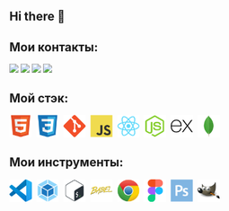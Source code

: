 ## Hi there 👋
## Мои контакты:
<div>
  <a href="https://t.me/Yakoffz"><img src="https://img.shields.io/badge/Telegram-00BFFF?style=for-the-badge&logo=Telegram&logoColor=FFFFFF"></a>
  <a href="https://vk.com/zilber_man"><img src="https://img.shields.io/badge/ВКонтакте-blue?style=for-the-badge&logo=VK&logoColor=FFFF"></a>
  <a href="mailto:zilberman-82@mail.ru"><img src="https://img.shields.io/badge/Mail-0000FF?style=for-the-badge&logo=Mail.Ru&logoColor=FFFF"></a>
  <a href="https://www.instagram.com/iakovzilberman"><img src="https://img.shields.io/badge/instagram-DA70D6?style=for-the-badge&logo=Instagram&logoColor=FFFFFF"></a>
</div>

## Мой стэк:
<div>
  <img src="https://github.com/devicons/devicon/blob/master/icons/html5/html5-original.svg" title="html5" alt="html5" width="40" height="40"/>&nbsp
  <img src="https://github.com/devicons/devicon/blob/master/icons/css3/css3-original.svg" title="css" alt="css" width="40" height="40"/>&nbsp
  <img src="https://github.com/devicons/devicon/blob/master/icons/git/git-original.svg" title="git" alt="git" width="40" height="40"/>&nbsp
  <img src="https://github.com/devicons/devicon/blob/master/icons/javascript/javascript-original.svg" title="javascript" alt="javascript" width="40" height="40"/>&nbsp
  <img src="https://github.com/devicons/devicon/blob/master/icons/react/react-original.svg" title="reactjs" alt="reactjs" width="40" height="40"/>&nbsp
  <img src="https://github.com/devicons/devicon/blob/master/icons/nodejs/nodejs-original.svg" title="nodejs" alt="nodejs" width="40" height="40"/>&nbsp
  <img src="https://github.com/devicons/devicon/blob/master/icons/express/express-original.svg" title="express" alt="express" width="40" height="40"/>&nbsp
  <img src="https://github.com/devicons/devicon/blob/master/icons/mongodb/mongodb-original.svg" title="mongodb" alt="mongodb" width="40" height="40"/>&nbsp;
</div>

## Мои инструменты:
<div>
  <img src="https://github.com/devicons/devicon/blob/master/icons/vscode/vscode-original.svg" title="mongodb" alt="mongodb" width="40" height="40"/>&nbsp
  <img src="https://github.com/devicons/devicon/blob/master/icons/webpack/webpack-original.svg" title="mongodb" alt="mongodb" width="40" height="40"/>&nbsp
  <img src="https://github.com/devicons/devicon/blob/master/icons/bash/bash-original.svg" title="mongodb" alt="mongodb" width="40" height="40"/>&nbsp
  <img src="https://github.com/devicons/devicon/blob/master/icons/babel/babel-original.svg" title="mongodb" alt="mongodb" width="40" height="40"/>&nbsp
  <img src="https://github.com/devicons/devicon/blob/master/icons/chrome/chrome-original.svg" title="photoshop" alt="photoshop" width="40" height="40"/>&nbsp
  <img src="https://github.com/devicons/devicon/blob/master/icons/figma/figma-original.svg" title="mongodb" alt="mongodb" width="40" height="40"/>&nbsp
  <img src="https://github.com/devicons/devicon/blob/master/icons/photoshop/photoshop-plain.svg" title="photoshop" alt="photoshop" width="40" height="40"/>&nbsp
  <img src="https://github.com/devicons/devicon/blob/master/icons/gimp/gimp-original.svg" title="photoshop" alt="photoshop" width="40" height="40"/>&nbsp;
</div>
<!--
**Argayash1/Argayash1** is a ✨ _special_ ✨ repository because its `README.md` (this file) appears on your GitHub profile.

Here are some ideas to get you started:

- 🔭 I’m currently working on ...
- 🌱 I’m currently learning ...
- 👯 I’m looking to collaborate on ...
- 🤔 I’m looking for help with ...
- 💬 Ask me about ...
- 📫 How to reach me: ...
- 😄 Pronouns: ...
- ⚡ Fun fact: ...
-->
